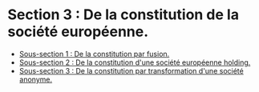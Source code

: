 # Section 3 : De la constitution de la société européenne.

- [Sous-section 1 : De la constitution par fusion.](sous-section-1)
- [Sous-section 2 : De la constitution d'une société européenne holding.](sous-section-2)
- [Sous-section 3 : De la constitution par transformation d'une société anonyme.](sous-section-3)
